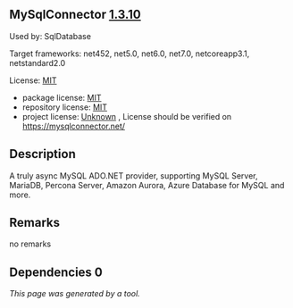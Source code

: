 MySqlConnector [1.3.10](https://www.nuget.org/packages/MySqlConnector/1.3.10)
--------------------

Used by: SqlDatabase

Target frameworks: net452, net5.0, net6.0, net7.0, netcoreapp3.1, netstandard2.0

License: [MIT](../../../../licenses/mit) 

- package license: [MIT](https://licenses.nuget.org/MIT) 
- repository license: [MIT](https://github.com/mysql-net/MySqlConnector.git) 
- project license: [Unknown](https://mysqlconnector.net/) , License should be verified on https://mysqlconnector.net/

Description
-----------
A truly async MySQL ADO.NET provider, supporting MySQL Server, MariaDB, Percona Server, Amazon Aurora, Azure Database for MySQL and more.

Remarks
-----------
no remarks


Dependencies 0
-----------


*This page was generated by a tool.*